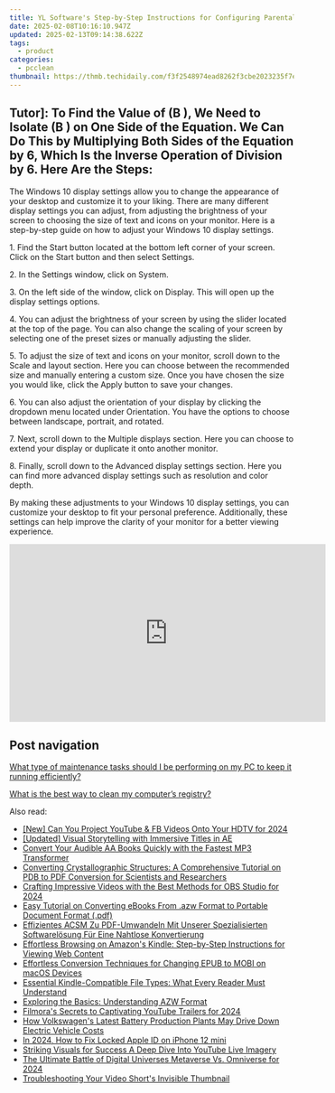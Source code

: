 ```yaml
---
title: YL Software's Step-by-Step Instructions for Configuring Parental Filters on Windows OS Through the Control Panel
date: 2025-02-08T10:16:10.947Z
updated: 2025-02-13T09:14:38.622Z
tags:
  - product
categories:
  - pcclean
thumbnail: https://thmb.techidaily.com/f3f2548974ead8262f3cbe2023235f7ed337f6212ab7a7e3e523b3fd374baa30.jpg
---
```


## Tutor]: To Find the Value of \(B \), We Need to Isolate \(B \) on One Side of the Equation. We Can Do This by Multiplying Both Sides of the Equation by 6, Which Is the Inverse Operation of Division by 6. Here Are the Steps:

The Windows 10 display settings allow you to change the appearance of your desktop and customize it to your liking. There are many different display settings you can adjust, from adjusting the brightness of your screen to choosing the size of text and icons on your monitor. Here is a step-by-step guide on how to adjust your Windows 10 display settings. 

1\. Find the Start button located at the bottom left corner of your screen. Click on the Start button and then select Settings.

2\. In the Settings window, click on System.

3\. On the left side of the window, click on Display. This will open up the display settings options. 

4\. You can adjust the brightness of your screen by using the slider located at the top of the page. You can also change the scaling of your screen by selecting one of the preset sizes or manually adjusting the slider.

5\. To adjust the size of text and icons on your monitor, scroll down to the Scale and layout section. Here you can choose between the recommended size and manually entering a custom size. Once you have chosen the size you would like, click the Apply button to save your changes.

6\. You can also adjust the orientation of your display by clicking the dropdown menu located under Orientation. You have the options to choose between landscape, portrait, and rotated.

7\. Next, scroll down to the Multiple displays section. Here you can choose to extend your display or duplicate it onto another monitor.

8\. Finally, scroll down to the Advanced display settings section. Here you can find more advanced display settings such as resolution and color depth. 

By making these adjustments to your Windows 10 display settings, you can customize your desktop to fit your personal preference. Additionally, these settings can help improve the clarity of your monitor for a better viewing experience.

<!-- affiliate ads begin -->
<iframe width="560" height="315" src="https://www.youtube.com/embed/PKZUYice-ws?si=L8iMa9T3h7TMSWdQ" title="YouTube video player" frameborder="0" allow="accelerometer; autoplay; clipboard-write; encrypted-media; gyroscope; picture-in-picture; web-share" referrerpolicy="strict-origin-when-cross-origin" allowfullscreen></iframe>
<!-- affiliate ads end -->

## Post navigation

[What type of maintenance tasks should I be performing on my PC to keep it running efficiently?](https://tools.techidaily.com/pcclean/products/)

[What is the best way to clean my computer’s registry?](https://tools.techidaily.com/pcclean/products/)

<ins class="adsbygoogle"
     style="display:block"
     data-ad-format="autorelaxed"
     data-ad-client="ca-pub-7571918770474297"
     data-ad-slot="1223367746"></ins>

<ins class="adsbygoogle"
     style="display:block"
     data-ad-client="ca-pub-7571918770474297"
     data-ad-slot="8358498916"
     data-ad-format="auto"
     data-full-width-responsive="true"></ins>

<span class="atpl-alsoreadstyle">Also read:</span>
<div><ul>
<li><a href="https://facebook-clips.techidaily.com/new-can-you-project-youtube-and-fb-videos-onto-your-hdtv-for-2024/"><u>[New] Can You Project YouTube & FB Videos Onto Your HDTV for 2024</u></a></li>
<li><a href="https://article-tips.techidaily.com/updated-visual-storytelling-with-immersive-titles-in-ae/"><u>[Updated] Visual Storytelling with Immersive Titles in AE</u></a></li>
<li><a href="https://discover-able.techidaily.com/convert-your-audible-aa-books-quickly-with-the-fastest-mp3-transformer/"><u>Convert Your Audible AA Books Quickly with the Fastest MP3 Transformer</u></a></li>
<li><a href="https://discover-able.techidaily.com/converting-crystallographic-structures-a-comprehensive-tutorial-on-pdb-to-pdf-conversion-for-scientists-and-researchers/"><u>Converting Crystallographic Structures: A Comprehensive Tutorial on PDB to PDF Conversion for Scientists and Researchers</u></a></li>
<li><a href="https://on-screen-recording.techidaily.com/crafting-impressive-videos-with-the-best-methods-for-obs-studio-for-2024/"><u>Crafting Impressive Videos with the Best Methods for OBS Studio for 2024</u></a></li>
<li><a href="https://discover-able.techidaily.com/easy-tutorial-on-converting-ebooks-from-azw-format-to-portable-document-format-pdf/"><u>Easy Tutorial on Converting eBooks From .azw Format to Portable Document Format (.pdf)</u></a></li>
<li><a href="https://discover-able.techidaily.com/effizientes-acsm-zu-pdf-umwandeln-mit-unserer-spezialisierten-softwarelosung-fur-eine-nahtlose-konvertierung/"><u>Effizientes ACSM Zu PDF-Umwandeln Mit Unserer Spezialisierten Softwarelösung Für Eine Nahtlose Konvertierung</u></a></li>
<li><a href="https://discover-able.techidaily.com/effortless-browsing-on-amazons-kindle-step-by-step-instructions-for-viewing-web-content/"><u>Effortless Browsing on Amazon's Kindle: Step-by-Step Instructions for Viewing Web Content</u></a></li>
<li><a href="https://discover-able.techidaily.com/effortless-conversion-techniques-for-changing-epub-to-mobi-on-macos-devices/"><u>Effortless Conversion Techniques for Changing EPUB to MOBI on macOS Devices</u></a></li>
<li><a href="https://discover-able.techidaily.com/essential-kindle-compatible-file-types-what-every-reader-must-understand/"><u>Essential Kindle-Compatible File Types: What Every Reader Must Understand</u></a></li>
<li><a href="https://discover-able.techidaily.com/exploring-the-basics-understanding-azw-format/"><u>Exploring the Basics: Understanding AZW Format</u></a></li>
<li><a href="https://youtube-help.techidaily.com/filmoras-secrets-to-captivating-youtube-trailers-for-2024/"><u>Filmora's Secrets to Captivating YouTube Trailers for 2024</u></a></li>
<li><a href="https://tech-revival.techidaily.com/how-volkswagens-latest-battery-production-plants-may-drive-down-electric-vehicle-costs/"><u>How Volkswagen's Latest Battery Production Plants May Drive Down Electric Vehicle Costs</u></a></li>
<li><a href="https://apple-account.techidaily.com/in-2024-how-to-fix-locked-apple-id-on-iphone-12-mini-by-drfone-ios/"><u>In 2024, How to Fix Locked Apple ID on iPhone 12 mini</u></a></li>
<li><a href="https://youtube-docs.techidaily.com/ing-visuals-for-success-a-deep-dive-into-youtube-live-imagery/"><u>Striking Visuals for Success A Deep Dive Into YouTube Live Imagery</u></a></li>
<li><a href="https://some-approaches.techidaily.com/the-ultimate-battle-of-digital-universes-metaverse-vs-omniverse-for-2024/"><u>The Ultimate Battle of Digital Universes Metaverse Vs. Omniverse for 2024</u></a></li>
<li><a href="https://youtube-lab.techidaily.com/leshooting-your-video-shorts-invisible-thumbnail/"><u>Troubleshooting Your Video Short's Invisible Thumbnail</u></a></li>
</ul></div>

